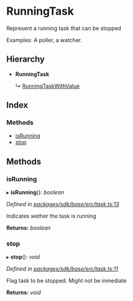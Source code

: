 # RunningTask

Represent a running task that can be stopped

Examples: A poller, a watcher.

## Hierarchy

* **RunningTask**

  ↳ [RunningTaskWithValue](_task_.runningtaskwithvalue.md)

## Index

### Methods

* [isRunning](_task_.runningtask.md#isrunning)
* [stop](_task_.runningtask.md#stop)

## Methods

### isRunning

▸ **isRunning**\(\): _boolean_

_Defined in_ [_packages/sdk/base/src/task.ts:13_](https://github.com/celo-org/celo-monorepo/blob/master/packages/sdk/base/src/task.ts#L13)

Indicates wether the task is running

**Returns:** _boolean_

### stop

▸ **stop**\(\): _void_

_Defined in_ [_packages/sdk/base/src/task.ts:11_](https://github.com/celo-org/celo-monorepo/blob/master/packages/sdk/base/src/task.ts#L11)

Flag task to be stopped. Might not be inmediate

**Returns:** _void_

